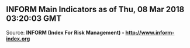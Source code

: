 ## INFORM Main Indicators as of Thu, 08 Mar 2018 03:20:03 GMT

Source: **INFORM (Index For Risk Management) - http://www.inform-index.org**